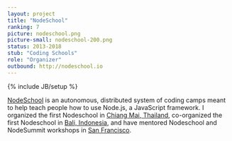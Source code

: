 ```yaml
---
layout: project
title: "NodeSchool"
ranking: 7
picture: nodeschool.png
picture-small: nodeschool-200.png
status: 2013-2018
stub: "Coding Schools"
role: "Organizer"
outbound: http://nodeschool.io
---
```

{% include JB/setup %}

[NodeSchool](http://nodeschool.io) is an autonomous, distributed system of coding camps meant to help teach people how to use Node.js, a JavaScript framework. I organized the first Nodeschool in <a href="http://nodeschool.io/chiang-mai/">Chiang Mai, Thailand</a>, co-organized the first Nodeschool in <a href="http://nodeschool.io/bali/">Bali, Indonesia</a>, and have mentored Nodeschool and NodeSummit workshops in <a href="http://nodeschool.io/sanfrancisco">San Francisco</a>.